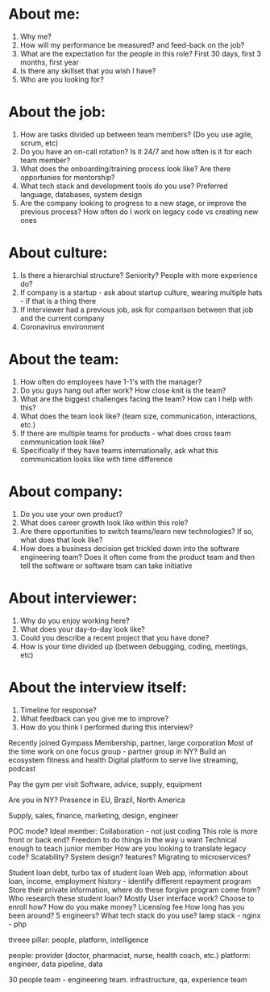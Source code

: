 # About me:
1. Why me?
2. How will my performance be measured? and feed-back on the job?
3. What are the expectation for the people in this role? First 30 days, first 3 months, first year
4. Is there any skillset that you wish I have?
5. Who are you looking for?

# About the job:
1. How are tasks divided up between team members? (Do you use agile, scrum, etc)
2. Do you have an on-call rotation? Is it 24/7 and how often is it for each team member?
3. What does the onboarding/training process look like? Are there opportunies for mentorship?
4. What tech stack and development tools do you use? Preferred language, databases, system design
5. Are the company looking to progress to a new stage, or improve the previous process? How often do I work on legacy code vs creating new ones

# About culture:
1. Is there a hierarchial structure? Seniority? People with more experience do?
2. If company is a startup - ask about startup culture, wearing multiple hats - if that is a thing there
3. If interviewer had a previous job, ask for comparison between that job and the current company
4. Coronavirus environment

# About the team:
1. How often do employees have 1-1's with the manager?
2. Do you guys hang out after work? How close knit is the team?
3. What are the biggest challenges facing the team? How can I help with this?
4. What does the team look like? (team size, communication, interactions, etc.)
5. If there are multiple teams for products - what does cross team communication look like?
6. Specifically if they have teams internationally, ask what this communication looks like with time difference

# About company:
1. Do you use your own product?
2. What does career growth look like within this role? 
3. Are there opportunities to switch teams/learn new technologies? If so, what does that look like?
4. How does a business decision get trickled down into the software engineering team? Does it often come from the product team and then tell the software or software team can take initiative

# About interviewer:
1. Why do you enjoy working here?
2. What does your day-to-day look like?
3. Could you describe a recent project that you have done?
4. How is your time divided up (between debugging, coding, meetings, etc)

# About the interview itself:
1. Timeline for response?
2. What feedback can you give me to improve?
3. How do you think I performed during this interview?








Recently joined Gympass
Membership, partner, large corporation
Most of the time work on one focus group - partner group in NY?
Build an ecosystem fitness and health
Digital platform to serve live streaming, podcast

Pay the gym per visit
Software, advice, supply, equipment

Are you in NY?
Presence in EU, Brazil, North America

Supply, sales, finance, marketing, design, engineer

POC mode?
Ideal member:
    Collaboration - not just coding
    This role is more front or back end?
    Freedom to do things in the way u want
    Technical enough to teach junior member
    How are you looking to translate legacy code?
    Scalability? System design? features? Migrating to microservices?



Student loan debt, turbo tax of student loan
Web app, information about loan, income, employment history - identify different repayment program
Store their private information, where do these forgive program come from? Who research these student loan?
Mostly User interface work? Choose to enroll how?
How do you make money? Licensing fee
How long has you been around? 5 engineers? What tech stack do you use?
lamp stack - nginx - php


threee pillar: people, platform, intelligence

people: provider (doctor, pharmacist, nurse, health coach, etc.)
platform: engineer, data pipeline, data

30 people team - engineering team.
infrastructure, qa, experience team